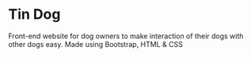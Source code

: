 # Tin Dog
Front-end website for dog owners to make interaction of their dogs with other dogs easy. Made using Bootstrap, HTML &amp; CSS
